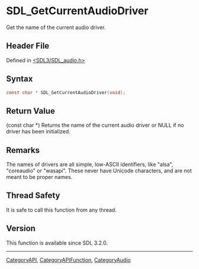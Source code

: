 # SDL_GetCurrentAudioDriver

Get the name of the current audio driver.

## Header File

Defined in [<SDL3/SDL_audio.h>](https://github.com/libsdl-org/SDL/blob/main/include/SDL3/SDL_audio.h)

## Syntax

```c
const char * SDL_GetCurrentAudioDriver(void);
```

## Return Value

(const char *) Returns the name of the current audio driver or NULL if no
driver has been initialized.

## Remarks

The names of drivers are all simple, low-ASCII identifiers, like "alsa",
"coreaudio" or "wasapi". These never have Unicode characters, and are not
meant to be proper names.

## Thread Safety

It is safe to call this function from any thread.

## Version

This function is available since SDL 3.2.0.





----
[CategoryAPI](CategoryAPI), [CategoryAPIFunction](CategoryAPIFunction), [CategoryAudio](CategoryAudio)

